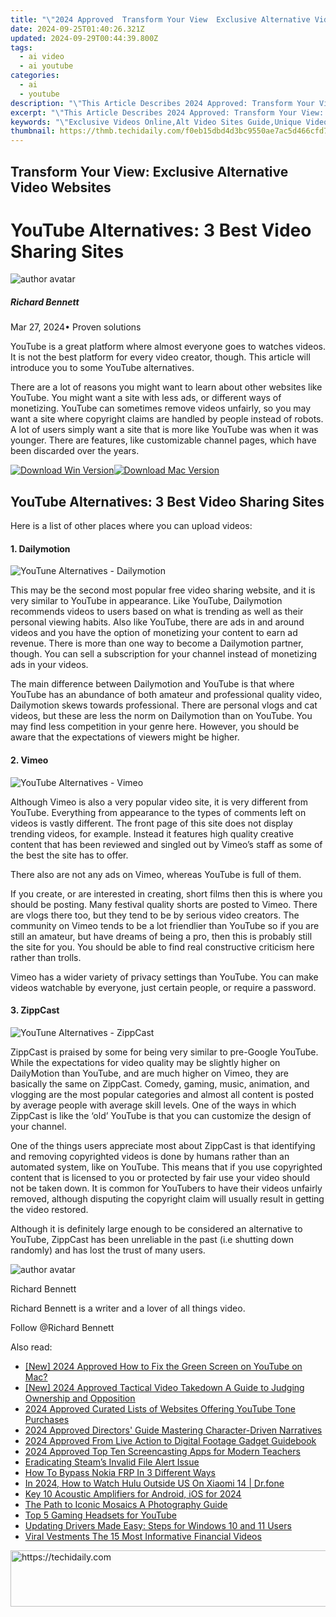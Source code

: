 ```yaml
---
title: "\"2024 Approved  Transform Your View  Exclusive Alternative Video Websites\""
date: 2024-09-25T01:40:26.321Z
updated: 2024-09-29T00:44:39.800Z
tags:
  - ai video
  - ai youtube
categories:
  - ai
  - youtube
description: "\"This Article Describes 2024 Approved: Transform Your View: Exclusive Alternative Video Websites\""
excerpt: "\"This Article Describes 2024 Approved: Transform Your View: Exclusive Alternative Video Websites\""
keywords: "\"Exclusive Videos Online,Alt Video Sites Guide,Unique Video Streams,Viewer Experience Shift,Non-Mainstream Video,Alternative Video Content,Different Viewing Platforms\""
thumbnail: https://thmb.techidaily.com/f0eb15dbd4d3bc9550ae7ac5d466cfd7136ebba5996edeb6f057c08fddaa5f37.jpg
---
```


## Transform Your View: Exclusive Alternative Video Websites

# YouTube Alternatives: 3 Best Video Sharing Sites

![author avatar](https://images.wondershare.com/filmora/article-images/richard-bennett.jpg)

##### Richard Bennett

 Mar 27, 2024• Proven solutions

YouTube is a great platform where almost everyone goes to watches videos. It is not the best platform for every video creator, though. This article will introduce you to some YouTube alternatives.

There are a lot of reasons you might want to learn about other websites like YouTube. You might want a site with less ads, or different ways of monetizing. YouTube can sometimes remove videos unfairly, so you may want a site where copyright claims are handled by people instead of robots. A lot of users simply want a site that is more like YouTube was when it was younger. There are features, like customizable channel pages, which have been discarded over the years.

[![Download Win Version](https://images.wondershare.com/filmora/guide/download-btn-win.jpg)](https://tools.techidaily.com/wondershare/filmora/download/)[![Download Mac Version](https://images.wondershare.com/filmora/guide/download-btn-mac.jpg)](https://tools.techidaily.com/wondershare/filmora/download/)

## YouTube Alternatives: 3 Best Video Sharing Sites

Here is a list of other places where you can upload videos:

#### 1\. Dailymotion

![YouTune Alternatives - Dailymotion](https://images.wondershare.com/filmora/article-images/alternatives-dailymotion.JPG)

This may be the second most popular free video sharing website, and it is very similar to YouTube in appearance. Like YouTube, Dailymotion recommends videos to users based on what is trending as well as their personal viewing habits. Also like YouTube, there are ads in and around videos and you have the option of monetizing your content to earn ad revenue. There is more than one way to become a Dailymotion partner, though. You can sell a subscription for your channel instead of monetizing ads in your videos.

The main difference between Dailymotion and YouTube is that where YouTube has an abundance of both amateur and professional quality video, Dailymotion skews towards professional. There are personal vlogs and cat videos, but these are less the norm on Dailymotion than on YouTube. You may find less competition in your genre here. However, you should be aware that the expectations of viewers might be higher.

#### 2\. Vimeo

![YouTube Alternatives - Vimeo](https://images.wondershare.com/filmora/article-images/alternative-vimeo.JPG)

Although Vimeo is also a very popular video site, it is very different from YouTube. Everything from appearance to the types of comments left on videos is vastly different. The front page of this site does not display trending videos, for example. Instead it features high quality creative content that has been reviewed and singled out by Vimeo’s staff as some of the best the site has to offer.

There also are not any ads on Vimeo, whereas YouTube is full of them.

If you create, or are interested in creating, short films then this is where you should be posting. Many festival quality shorts are posted to Vimeo. There are vlogs there too, but they tend to be by serious video creators. The community on Vimeo tends to be a lot friendlier than YouTube so if you are still an amateur, but have dreams of being a pro, then this is probably still the site for you. You should be able to find real constructive criticism here rather than trolls.

Vimeo has a wider variety of privacy settings than YouTube. You can make videos watchable by everyone, just certain people, or require a password.

#### 3\. ZippCast

![YouTune Alternatives - ZippCast](https://images.wondershare.com/filmora/article-images/alternatives-zippcast.JPG)

ZippCast is praised by some for being very similar to pre-Google YouTube. While the expectations for video quality may be slightly higher on DailyMotion than YouTube, and are much higher on Vimeo, they are basically the same on ZippCast. Comedy, gaming, music, animation, and vlogging are the most popular categories and almost all content is posted by average people with average skill levels. One of the ways in which ZippCast is like the ‘old’ YouTube is that you can customize the design of your channel.

One of the things users appreciate most about ZippCast is that identifying and removing copyrighted videos is done by humans rather than an automated system, like on YouTube. This means that if you use copyrighted content that is licensed to you or protected by fair use your video should not be taken down. It is common for YouTubers to have their videos unfairly removed, although disputing the copyright claim will usually result in getting the video restored.

Although it is definitely large enough to be considered an alternative to YouTube, ZippCast has been unreliable in the past (i.e shutting down randomly) and has lost the trust of many users.

![author avatar](https://images.wondershare.com/filmora/article-images/richard-bennett.jpg)

Richard Bennett

Richard Bennett is a writer and a lover of all things video.

Follow @Richard Bennett

<ins class="adsbygoogle"
     style="display:block"
     data-ad-format="autorelaxed"
     data-ad-client="ca-pub-7571918770474297"
     data-ad-slot="1223367746"></ins>

<ins class="adsbygoogle"
     style="display:block"
     data-ad-client="ca-pub-7571918770474297"
     data-ad-slot="8358498916"
     data-ad-format="auto"
     data-full-width-responsive="true"></ins>

<span class="atpl-alsoreadstyle">Also read:</span>
<div><ul>
<li><a href="https://youtube-data.techidaily.com/024-approved-how-to-fix-the-green-screen-on-youtube-on-mac/"><u>[New] 2024 Approved How to Fix the Green Screen on YouTube on Mac?</u></a></li>
<li><a href="https://youtube-data.techidaily.com/024-approved-tactical-video-takedown-a-guide-to-judging-ownership-and-opposition/"><u>[New] 2024 Approved Tactical Video Takedown A Guide to Judging Ownership and Opposition</u></a></li>
<li><a href="https://fox-hovers.techidaily.com/2024-approved-curated-lists-of-websites-offering-youtube-tone-purchases/"><u>2024 Approved Curated Lists of Websites Offering YouTube Tone Purchases</u></a></li>
<li><a href="https://fox-links.techidaily.com/2024-approved-directors-guide-mastering-character-driven-narratives/"><u>2024 Approved Directors' Guide Mastering Character-Driven Narratives</u></a></li>
<li><a href="https://screen-recording.techidaily.com/2024-approved-from-live-action-to-digital-footage-gadget-guidebook/"><u>2024 Approved From Live Action to Digital Footage Gadget Guidebook</u></a></li>
<li><a href="https://video-screen-grab.techidaily.com/2024-approved-top-ten-screencasting-apps-for-modern-teachers/"><u>2024 Approved Top Ten Screencasting Apps for Modern Teachers</u></a></li>
<li><a href="https://games-able.techidaily.com/eradicating-steams-invalid-file-alert-issue/"><u>Eradicating Steam’s Invalid File Alert Issue</u></a></li>
<li><a href="https://android-frp.techidaily.com/how-to-bypass-nokia-frp-in-3-different-ways-by-drfone-android/"><u>How To Bypass Nokia FRP In 3 Different Ways</u></a></li>
<li><a href="https://phone-solutions.techidaily.com/in-2024-how-to-watch-hulu-outside-us-on-xiaomi-14-drfone-by-drfone-virtual-android/"><u>In 2024, How to Watch Hulu Outside US On Xiaomi 14 | Dr.fone</u></a></li>
<li><a href="https://youtube-data.techidaily.com/0-acoustic-amplifiers-for-android-ios-for-2024/"><u>Key 10 Acoustic Amplifiers for Android, iOS for 2024</u></a></li>
<li><a href="https://extra-hints.techidaily.com/the-path-to-iconic-mosaics-a-photography-guide/"><u>The Path to Iconic Mosaics A Photography Guide</u></a></li>
<li><a href="https://youtube-data.techidaily.com/-gaming-headsets-for-youtube/"><u>Top 5 Gaming Headsets for YouTube</u></a></li>
<li><a href="https://tech-haven.techidaily.com/updating-drivers-made-easy-steps-for-windows-10-and-11-users/"><u>Updating Drivers Made Easy: Steps for Windows 10 and 11 Users</u></a></li>
<li><a href="https://youtube-data.techidaily.com/-vestments-the-15-most-informative-financial-videos/"><u>Viral Vestments The 15 Most Informative Financial Videos</u></a></li>
</ul></div>

<!-- affiliate ads begin -->
<a href="https://appsumo.8odi.net/c/5597632/2151864/7443" target="_top" id="2151864">
  <img src="//a.impactradius-go.com/display-ad/7443-2151864" border="0" alt="https://techidaily.com" width="600" height="90"/>
</a>
<img height="0" width="0" src="https://appsumo.8odi.net/i/5597632/2151864/7443" style="position:absolute;visibility:hidden;" border="0" />
<!-- affiliate ads end -->

